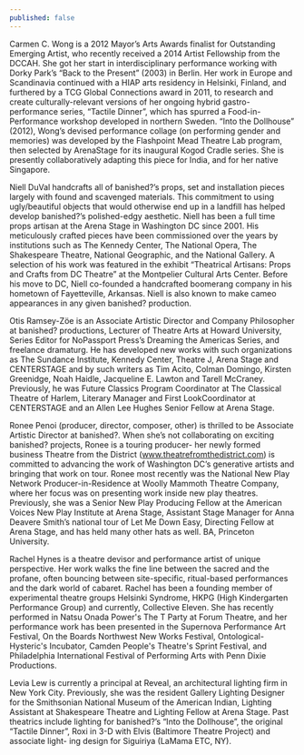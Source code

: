 ```yaml
---
published: false
---
```


Carmen C. Wong is a 2012 Mayor’s Arts Awards finalist for Outstanding Emerging Artist, who recently received a 2014 Artist Fellowship from the DCCAH. She got her start in interdisciplinary performance working with Dorky Park’s “Back to the Present” (2003) in Berlin. Her work in Europe and Scandinavia continued with a HIAP arts residency in Helsinki, Finland, and furthered by a TCG Global Connections award in 2011, to research and create culturally-relevant versions of her ongoing hybrid gastro-performance series, “Tactile Dinner”, which has spurred a Food-in-Performance workshop developed in northern Sweden. “Into the Dollhouse” (2012), Wong’s devised performance collage (on performing gender and memories) was developed by the Flashpoint Mead Theatre Lab program, then selected by ArenaStage for its inaugural Kogod Cradle series. She is presently collaboratively adapting this piece for India, and for her native Singapore.

Niell DuVal handcrafts all of banished?’s props, set and installation pieces largely with found and scavenged materials. This commitment to using ugly/beautiful objects that would otherwise end up in a landfill has helped develop banished?’s polished-edgy aesthetic. Niell has been a full time props artisan at the Arena Stage in Washington DC since 2001. His meticulously crafted pieces have been commissioned over the years by institutions such as The Kennedy Center, The National Opera, The Shakespeare Theatre, National Geographic, and the National Gallery. A selection of his work was featured in the exhibit “Theatrical Artisans: Props and Crafts from DC Theatre” at the Montpelier Cultural Arts Center. Before his move to DC, Niell co-founded a handcrafted boomerang company in his hometown of Fayetteville, Arkansas. Niell is also known to make cameo appearances in any given banished? production.

Otis Ramsey-Zöe is an Associate Artistic Director and Company Philosopher at banished? productions, Lecturer of Theatre Arts at Howard University, Series Editor for NoPassport Press’s Dreaming the Americas Series, and freelance dramaturg. He has developed new works with such organizations as The Sundance Institute, Kennedy Center, Theatre J, Arena Stage and CENTERSTAGE and by such writers as Tim Acito, Colman Domingo, Kirsten Greenidge, Noah Haidle, Jacqueline E. Lawton and Tarell McCraney. Previously, he was Future Classics Program Coordinator at The Classical Theatre of Harlem, Literary Manager and First LookCoordinator at CENTERSTAGE and an Allen Lee Hughes Senior Fellow at Arena Stage.

Ronee Penoi (producer, director, composer, other) is thrilled to be Associate Artistic Director at banished?. When she’s not collaborating on exciting banished? projects, Ronee is a touring producer- her newly formed business Theatre from the District (www.theatrefromthedistrict.com) is committed to advancing the work of Washington DC’s generative artists and bringing that work on tour. Ronee most recently was the National New Play Network Producer-in-Residence at Woolly Mammoth Theatre Company, where her focus was on presenting work inside new play theatres. Previously, she was a Senior New Play Producing Fellow at the American Voices New Play Institute at Arena Stage, Assistant Stage Manager for Anna Deavere Smith’s national tour of Let Me Down Easy, Directing Fellow at Arena Stage, and has held many other hats as well. BA, Princeton University.


Rachel Hynes is a theatre devisor and performance artist of unique perspective. Her work walks the fine line between the sacred and the profane, often bouncing between site-specific, ritual-based performances and the dark world of cabaret. Rachel has been a founding member of experimental theatre groups Helsinki Syndrome, HKPG (High Kindergarten Performance Group) and currently, Collective Eleven. She has recently performed in Natsu Onada Power's The T Party at Forum Theatre, and her performance work has been presented in the Supernova Performance Art Festival, On the Boards Northwest New Works Festival, Ontological-Hysteric's Incubator, Camden People's Theatre's Sprint Festival, and Philadelphia International Festival of Performing Arts with Penn Dixie Productions.

Levia Lew is currently a principal at Reveal, an architectural lighting firm in New York City. Previously, she was the resident Gallery Lighting Designer for the Smithsonian National Museum of the American Indian, Lighting Assistant at Shakespeare Theatre and Lighting Fellow at Arena Stage. Past theatrics include lighting for banished?’s “Into the Dollhouse”, the original “Tactile Dinner”, Roxi in 3-D with Elvis (Baltimore Theatre Project) and associate light- ing design for Siguiriya (LaMama ETC, NY).
<script type="text/javascript">
adroll_adv_id = "Z6UPWBZOH5HXXDG4TJBZFV";
adroll_pix_id = "QWQWCPCI3RBBLE7C5R6HZE";
(function () {
var oldonload = window.onload;
window.onload = function(){
  __adroll_loaded=true;
  var scr = document.createElement("script");
  var host = (("https:" == document.location.protocol) ? "https://s.adroll.com" : "http://a.adroll.com");
  scr.setAttribute('async', 'true');
  scr.type = "text/javascript";
  scr.src = host + "/j/roundtrip.js";
  ((document.getElementsByTagName('head') || [null])[0] ||
document.getElementsByTagName('script')[0].parentNode).appendChild(scr);
  if(oldonload){oldonload()}};
}());
</script>